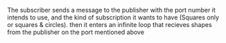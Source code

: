 The subscriber sends a message to the publisher with the port number it intends to use,
and the kind of subscription it wants to have (Squares only or squares & circles).
then it enters an infinite loop that recieves shapes from the publisher on the port mentioned above 
